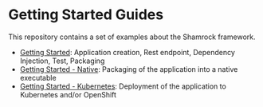 # Getting Started Guides

This repository contains a set of examples about the Shamrock framework.

* [Getting Started](./getting-started): Application creation, Rest endpoint, Dependency Injection, Test, Packaging
* [Getting Started - Native](./getting-started-native): Packaging of the application into a native executable
* [Getting Started - Kubernetes](./getting-started-kubernetes): Deployment of the application to Kubernetes and/or OpenShift


